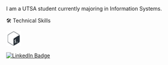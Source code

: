 I am a UTSA student currently majoring in Information Systems.

:hammer_and_wrench: Technical Skills
<div>
  <img src="https://github.com/devicons/devicon/blob/master/icons/bash/bash-plain.svg" title="Bash" alt="bash" width="40" height="40"/>&nbsp;
</div>
<p> </p>
<div id="badges">
  <a href="https://www.linkedin.com/in/casey-koellner-a48671106/">
    <img src="https://img.shields.io/badge/LinkedIn-blue?style=for-the-badge&logo=linkedin&logoColor=white" alt="LinkedIn Badge"/>
</div>
